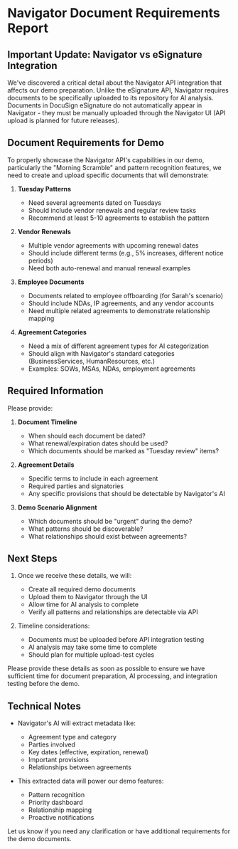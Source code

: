 # Navigator Document Requirements Report

## Important Update: Navigator vs eSignature Integration

We've discovered a critical detail about the Navigator API integration that affects our demo preparation. Unlike the eSignature API, Navigator requires documents to be specifically uploaded to its repository for AI analysis. Documents in DocuSign eSignature do not automatically appear in Navigator - they must be manually uploaded through the Navigator UI (API upload is planned for future releases).

## Document Requirements for Demo

To properly showcase the Navigator API's capabilities in our demo, particularly the "Morning Scramble" and pattern recognition features, we need to create and upload specific documents that will demonstrate:

1. **Tuesday Patterns**
   - Need several agreements dated on Tuesdays
   - Should include vendor renewals and regular review tasks
   - Recommend at least 5-10 agreements to establish the pattern

2. **Vendor Renewals**
   - Multiple vendor agreements with upcoming renewal dates
   - Should include different terms (e.g., 5% increases, different notice periods)
   - Need both auto-renewal and manual renewal examples

3. **Employee Documents**
   - Documents related to employee offboarding (for Sarah's scenario)
   - Should include NDAs, IP agreements, and any vendor accounts
   - Need multiple related agreements to demonstrate relationship mapping

4. **Agreement Categories**
   - Need a mix of different agreement types for AI categorization
   - Should align with Navigator's standard categories (BusinessServices, HumanResources, etc.)
   - Examples: SOWs, MSAs, NDAs, employment agreements

## Required Information

Please provide:

1. **Document Timeline**
   - When should each document be dated?
   - What renewal/expiration dates should be used?
   - Which documents should be marked as "Tuesday review" items?

2. **Agreement Details**
   - Specific terms to include in each agreement
   - Required parties and signatories
   - Any specific provisions that should be detectable by Navigator's AI

3. **Demo Scenario Alignment**
   - Which documents should be "urgent" during the demo?
   - What patterns should be discoverable?
   - What relationships should exist between agreements?

## Next Steps

1. Once we receive these details, we will:
   - Create all required demo documents
   - Upload them to Navigator through the UI
   - Allow time for AI analysis to complete
   - Verify all patterns and relationships are detectable via API

2. Timeline considerations:
   - Documents must be uploaded before API integration testing
   - AI analysis may take some time to complete
   - Should plan for multiple upload-test cycles

Please provide these details as soon as possible to ensure we have sufficient time for document preparation, AI processing, and integration testing before the demo.

## Technical Notes

- Navigator's AI will extract metadata like:
  - Agreement type and category
  - Parties involved
  - Key dates (effective, expiration, renewal)
  - Important provisions
  - Relationships between agreements

- This extracted data will power our demo features:
  - Pattern recognition
  - Priority dashboard
  - Relationship mapping
  - Proactive notifications

Let us know if you need any clarification or have additional requirements for the demo documents. 